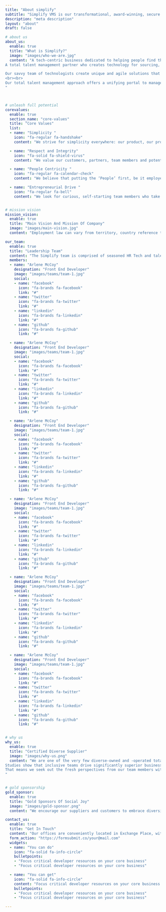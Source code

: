 ```yaml
---
title: "About simplify"
subtitle: "Simplify VMS is our transformational, award-winning, secure private-cloud Vendor Management System."
description: "meta description"
layout: "about"
draft: false

# about us
about_us:
  enable: true
  title: "What is Simplify?"
  image: "images/who-we-are.jpg"
  content: "A tech-centric business dedicated to helping people find their best work life adventure and helping our clients find the right culture and skills match for their next adventures.
A total talent management partner who creates technology for sourcing, managing, and optimizing your contingent workforce. Simplify is a technology company operating in the contingent workforce and service procurement market. <br><br>

Our savvy team of technologists create unique and agile solutions that enable human resource, procurement, and talent sourcing professionals to maximize profitability, optimize their non -employee labor programs, and gain visibility into their extended workforces. 
<br><br>
Our total talent management approach offers a unifying portal to manage all aspects of non -employee engagement and global services procurement, providing full support for all aspects of agency and TTM workforce management
"



# unleash full potential
corevalues:
  enable: true
  section_name: "core-values"
  title: "Core Values"
  list:
  - name: "Simplicity "
    icon: "fa-regular fa-handshake"
    content: "We strive for simplicity everywhere: our product, our processes, our approach. It’s easy to layer on complexity and call it progress, but our goal is to create solutions which are beautiful in their efficiency and clarity, easy to understand, suited to scale, and adapt well to a multitude of situations. "

  - name: "Respect and Integrity"
    icon: "fa-solid fa-shield-virus"
    content: "We value our customers, partners, team members and potential future candidates by respecting their time, addressing their current and future challenges, and foster environments which are conducive to teamwork and radical transparency."

  - name: "People Centricity "
    icon: "fa-regular fa-calendar-check"
    content: "We believe that putting the ‘People’ first, be it employees, customers, or partners, considering different opinions and perspectives, drives better business results. A global, notably diverse population strives to differentiate the Simplify product offerings through unique lived experience. "

  - name: "Entrepreneurial Drive "
    icon: "fa-regular fa-bell"
    content: "We look for curious, self-starting team members who take ownership and are driven to deliver outstanding results across the ecosystem. We empower our people to find creative solutions and unique ways to contribute to the offerings, and take responsibility for our work."


# mission vision
mission_vision:
  enable: true
  title: "Main Vision And Mission Of Company"
  image: "images/main-vision.jpg"
  content: "Employment law can vary from territory, country reference tables ensure your recruitment approach to stays within the law. Adoption helps organizations manage co-employment risk and ensure."

our_team:
  enable: true
  title: "Leadership Team"
  content: "The Simplify team is comprised of seasoned HR Tech and talent industry professionals, partnership and success leaders, and technologists with deep expertise in enabling total talent management support. We all share an inherent sense of creativity and curiosity, a fundamental drive to innovate and differentiate, and a desire to connect the right people to the right opportunities."
  members: 
  - name: "Arlene McCoy"
    designation: "Front End Developer"
    image: "images/teams/team-1.jpg"
    social:
    - name: "facebook"
      icon: "fa-brands fa-facebook"
      link: "#"
    - name: "twitter"
      icon: "fa-brands fa-twitter"
      link: "#"
    - name: "linkedin"
      icon: "fa-brands fa-linkedin"
      link: "#"
    - name: "github"
      icon: "fa-brands fa-github"
      link: "#"

  - name: "Arlene McCoy"
    designation: "Front End Developer"
    image: "images/teams/team-1.jpg"
    social:
    - name: "facebook"
      icon: "fa-brands fa-facebook"
      link: "#"
    - name: "twitter"
      icon: "fa-brands fa-twitter"
      link: "#"
    - name: "linkedin"
      icon: "fa-brands fa-linkedin"
      link: "#"
    - name: "github"
      icon: "fa-brands fa-github"
      link: "#"

  - name: "Arlene McCoy"
    designation: "Front End Developer"
    image: "images/teams/team-1.jpg"
    social:
    - name: "facebook"
      icon: "fa-brands fa-facebook"
      link: "#"
    - name: "twitter"
      icon: "fa-brands fa-twitter"
      link: "#"
    - name: "linkedin"
      icon: "fa-brands fa-linkedin"
      link: "#"
    - name: "github"
      icon: "fa-brands fa-github"
      link: "#"

  - name: "Arlene McCoy"
    designation: "Front End Developer"
    image: "images/teams/team-1.jpg"
    social:
    - name: "facebook"
      icon: "fa-brands fa-facebook"
      link: "#"
    - name: "twitter"
      icon: "fa-brands fa-twitter"
      link: "#"
    - name: "linkedin"
      icon: "fa-brands fa-linkedin"
      link: "#"
    - name: "github"
      icon: "fa-brands fa-github"
      link: "#"

  - name: "Arlene McCoy"
    designation: "Front End Developer"
    image: "images/teams/team-1.jpg"
    social:
    - name: "facebook"
      icon: "fa-brands fa-facebook"
      link: "#"
    - name: "twitter"
      icon: "fa-brands fa-twitter"
      link: "#"
    - name: "linkedin"
      icon: "fa-brands fa-linkedin"
      link: "#"
    - name: "github"
      icon: "fa-brands fa-github"
      link: "#"

  - name: "Arlene McCoy"
    designation: "Front End Developer"
    image: "images/teams/team-1.jpg"
    social:
    - name: "facebook"
      icon: "fa-brands fa-facebook"
      link: "#"
    - name: "twitter"
      icon: "fa-brands fa-twitter"
      link: "#"
    - name: "linkedin"
      icon: "fa-brands fa-linkedin"
      link: "#"
    - name: "github"
      icon: "fa-brands fa-github"
      link: "#"


# why us
why_us:
  enable: true
  title: "Certified Diverse Supplier"
  image: "images/why-us.png"
  content: "We are one of the very few diverse-owned and -operated total talent management providers in the market today. As a <b>Certified Minority Business Enterprise (MBE) and National Minority Supplier Development Council member</b> who hires around the globe and lives the inclusion we value, <b>we’re proud to be a Certified Diverse Supplier.</b> <br><br>
Studies show that inclusive teams drive significantly superior business outcomes, and we see it every day. <br><br>
That means we seek out the fresh perspectives from our team members with varied backgrounds, encourage innovation, and drive differentiated problem solving. We get our competitive edge from leveraging these strengths and our strong ties to diverse markets and global communities. 
"


# gold sponsorship
gold_sponsor:
  enable: true
  title: "Gold Sponsors Of Social Joy"
  image: "images/gold-sponsor.png"
  content: "We encourage our suppliers and customers to embrace diversity in the way they think and work; in everything they do. We’re GOLD SPONSORS of [SocialJoy](/), a not-for-profit organization dedicated to promoting positive work-life experiences. Programs include Diversity, Career Mentoring, and Woman in IT."

contact_us:
  enable: true
  title: "Get In Touch"
  content: "Our offices are conveniently located in Exchange Place, within walking distance of the PATH station. We overlook Manhattan with views of Ellis Island."
  form_action: "https://formsubmit.co/your@mail.com"
  widgets:
  - name: "You can do"
    icon: "fa-solid fa-info-circle"
    bulletpoints:
    - "Focus critical developer resources on your core business"
    - "Focus critical developer resources on your core business"

  - name: "You can get"
    icon: "fa-solid fa-info-circle"
    content: "Focus critical developer resources on your core business Focus critical developer resources on your core business"
    bulletpoints:
    - "Focus critical developer resources on your core business"
    - "Focus critical developer resources on your core business"

---
```

